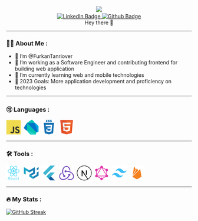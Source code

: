 <div id="header" align="center">
  <img src="https://media.giphy.com/media/bGgsc5mWoryfgKBx1u/giphy.gif" width="200"/>
  <div id="badges" pt={2}>
  <a href="https://www.linkedin.com/in/furkan-tanri%C3%B6ver-5ab402191/">
    <img src="https://img.shields.io/badge/LinkedIn-blue?style=for-the-badge&logo=linkedin&logoColor=white" alt="LinkedIn Badge"/>
  </a>
  <a href="https://github.com/FurkanTanriover">
    <img src="https://img.shields.io/badge/Github-white?style=for-the-badge&logo=github&logoColor=black" alt="Github Badge"/>
  </a>
</div>
   Hey there 👋
</div>

---

### 👨‍💻 About Me :
- 👋 I’m @FurkanTanriover
- 👀 I’m working as a Software Engineer and contributing frontend for building web application
- 🌱 I’m currently learning web and mobile technologies
- 🚀 2023 Goals: More application development and proficiency on technologies 

---

### 🉑 Languages :
  <img src="https://github.com/devicons/devicon/blob/master/icons/javascript/javascript-original.svg" title="JavaScript" alt="JavaScript" width="40" height="40"/>&nbsp;
    <img src="https://github.com/devicons/devicon/blob/master/icons/dart/dart-original.svg" title="JavaScript" alt="JavaScript" width="40" height="40"/>&nbsp;
      <img src="https://github.com/devicons/devicon/blob/master/icons/css3/css3-plain-wordmark.svg"  title="CSS3" alt="CSS" width="40" height="40"/>&nbsp;
  <img src="https://github.com/devicons/devicon/blob/master/icons/html5/html5-original.svg" title="HTML5" alt="HTML" width="40" height="40"/>&nbsp;

---

### :hammer_and_wrench: Tools :
<div>
  <img src="https://github.com/devicons/devicon/blob/master/icons/react/react-original-wordmark.svg" title="React" alt="React" width="40" height="40"/>&nbsp;
  <img src="https://github.com/devicons/devicon/blob/master/icons/materialui/materialui-original.svg" title="Material UI" alt="Material UI" width="40" height="40"/>&nbsp;
  <img src="https://github.com/devicons/devicon/blob/master/icons/flutter/flutter-original.svg" title="Flutter" alt="Flutter" width="40" height="40"/>&nbsp;
  <img src="https://github.com/devicons/devicon/blob/master/icons/redux/redux-original.svg" title="Redux" alt="Redux " width="40" height="40"/>&nbsp;
   <img src="https://github.com/devicons/devicon/blob/master/icons/nextjs/nextjs-line.svg" title="Nextjs" alt="Nextjs" width="40" height="40"/>&nbsp;
   <img src="https://github.com/devicons/devicon/blob/master/icons/graphql/graphql-plain.svg" title="Graphql" alt="Graphql" width="40" height="40"/>&nbsp;
     <img src="https://github.com/devicons/devicon/blob/master/icons/tailwindcss/tailwindcss-plain.svg" title="TailwindCSS" alt="TailwindCSS" width="40" height="40"/>&nbsp;
     <img src="https://github.com/devicons/devicon/blob/master/icons/firebase/firebase-plain.svg" title="Firebase" alt="Firebase" width="40" height="40"/>&nbsp;
  
  ---

### :fire: My Stats :
  
 [![GitHub Streak](http://github-readme-streak-stats.herokuapp.com?user=FurkanTanriover&theme=dark&background=000000)](https://git.io/streak-stats)







<!---
FurkanTanriover/FurkanTanriover is a ✨ special ✨ repository because its `README.md` (this file) appears on your GitHub profile.
You can click the Preview link to take a look at your changes.
--->
